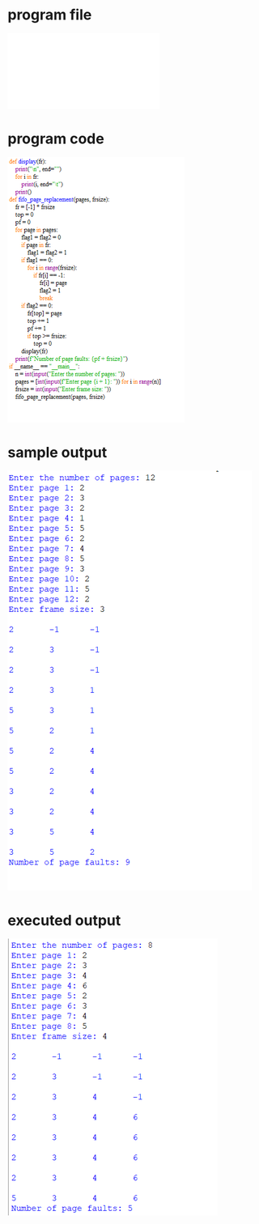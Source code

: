 
# program file
![program file](fifo_pr_539.py)

# program code 
![program code](fifo_pr_CODE_539.png)

# sample output
![sample output](fifo_pr_IO_539.png)

# executed output
![executed output](fifo_pr_EO_539.png)


